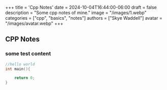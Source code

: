 +++
title = 'Cpp Notes'
date = 2024-10-04T16:44:00-06:00
draft = false
description = "Some cpp notes of mine."
image = "/images/1.webp"
categories = ["cpp", "basics", "notes"]
authors = ["Skye Waddell"]
avatar = "/images/avatar.webp"
+++

## CPP Notes

### some test content

```cpp
//hello world
int main(){

    return 0;
}
```
